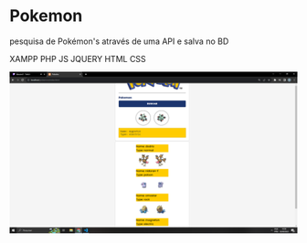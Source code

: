 # Pokemon
pesquisa de Pokémon's através de uma API e salva no BD

XAMPP PHP JS JQUERY HTML CSS 

![Alt text](image.png)